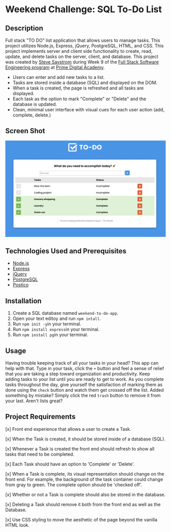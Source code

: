 # Weekend Challenge: SQL To-Do List

## Description
Full stack "TO DO" list application that allows users to manage tasks. This project utilizes Node.js, Express, jQuery, PostgreSQL, HTML, and CSS. This project implements server and client side functionality to create, read, update, and delete tasks on the server, client, and database. This project was created by [Steve Savstrom](https://www.linkedin.com/in/stevesavstrom/) during Week 9 of the [Full Stack Software Engineering program](https://www.primeacademy.io/courses/engineering#curriculum) at [Prime Digital Academy](https://www.primeacademy.io/).

- Users can enter and add new tasks to a list.
- Tasks are stored inside a database (SQL) and displayed on the DOM.
- When a task is created, the page is refreshed and all tasks are displayed.
- Each task as the option to mark "Complete" or "Delete" and the database is updated.
- Clean, minimal user interface with visual cues for each user action (add, complete, delete.)

## Screen Shot
![Screen Shot](server/public/images/screenshot.png)

## Technologies Used and Prerequisites
- [Node.js](https://nodejs.org/en/)
- [Express](https://expressjs.com/)
- [jQuery](https://jquery.com/)
- [PostgreSQL](https://www.postgresql.org/)
- [Postico](https://eggerapps.at/postico/)

## Installation
1. Create a SQL database named `weekend-to-do-app`.
2. Open your text editoy and run `npm intall`.
3. Run `npm init -y`in your terminal.
4. Run `npm install express`in your terminal.
5. Run `npm install pg`in your terminal.

## Usage
Having trouble keeping track of all your tasks in your head? This app can help with that. Type in your task, click the `+` button and feel a sense of relief that you are taking a step toward organization and productivity. Keep adding tasks to your list until you are ready to get to work. As you complete tasks throughout the day, give yourself the satisfaction of marking them as done using the `check` button and watch them get crossed off the list. Added something by mistake? Simply click the red `trash` button to remove it from your last. Aren't lists great?

## Project Requirements
[x] Front end experience that allows a user to create a Task.

[x] When the Task is created, it should be stored inside of a database (SQL).

[x] Whenever a Task is created the front end should refresh to show all tasks that need to be completed.

[x] Each Task should have an option to 'Complete' or 'Delete'.

[x] When a Task is complete, its visual representation should change on the front end. For example, the background of the task container could change from gray to green. The complete option should be 'checked off'.

[x] Whether or not a Task is complete should also be stored in the database.

[x] Deleting a Task should remove it both from the front end as well as the Database.

[x] Use CSS styling to move the aesthetic of the page beyond the vanilla HTML look.